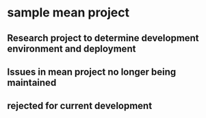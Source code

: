 # sample mean project
## Research project to determine development environment and deployment
## Issues in mean project no longer being maintained
## rejected for current development
